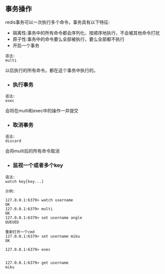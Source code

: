 ## 事务操作

redis事务可以一次执行多个命令，事务具有以下特征:

* 隔离性:事务中的所有命令都会序列化、按顺序地执行，不会被其他命令打扰
* 原子性:事务中的命令要么全部被执行，要么全部都不执行
* 开启一个事务

```
语法:
multi
```

以后执行的所有命令。都在这个事务中执行的。

* ### 执行事务

```
语法:
exec
```

会将在multi和exec中的操作一并提交

* ### 取消事务

```
语法:
discard
```

会将multi后的所有命令取消

* ### 监视一个或者多个key

```
语法:
watch key[key...]

示例:

127.0.0.1:6379> watch username
OK
127.0.0.1:6379> multi
OK
127.0.0.1:6379> set username angle
QUEUED

重新打开一个cmd
127.0.0.1:6379> set username miku
OK

127.0.0.1:6379> exec


127.0.0.1:6379> get username
miku

```



